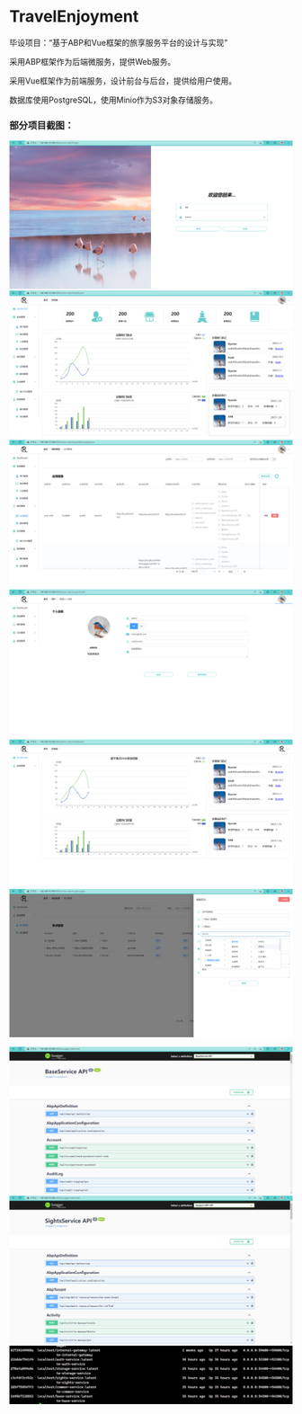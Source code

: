 # TravelEnjoyment

毕设项目：“基于ABP和Vue框架的旅享服务平台的设计与实现”

采用ABP框架作为后端微服务，提供Web服务。

采用Vue框架作为前端服务，设计前台与后台，提供给用户使用。

数据库使用PostgreSQL，使用Minio作为S3对象存储服务。

### 部分项目截图：
![登录](docs/imgs/admin-web1.png)
![管理员登录](docs/imgs/admin-web4.png)
![管理OpenIddict](docs/imgs/admin-web5.png)
![编辑个人信息](docs/imgs/admin-web6.png)
![景点官方人员](docs/imgs/admin-web2.png)
![管理景点](docs/imgs/admin-web3.png)

![后端Base服务](docs/imgs/base-service.png)
![后端sights服务](docs/imgs/sights-service.png)
![docker容器列表](docs/imgs/docker.png)